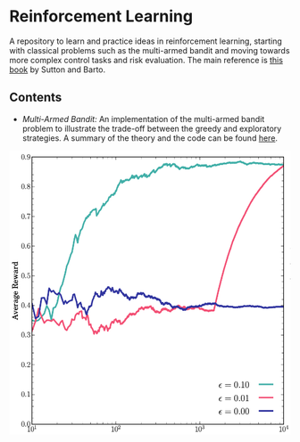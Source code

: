 # Reinforcement Learning

A repository to learn and practice ideas in reinforcement learning, starting with classical problems such as the multi-armed bandit and moving towards more complex control tasks and risk evaluation. The main reference is [this book](https://web.stanford.edu/class/psych209/Readings/SuttonBartoIPRLBook2ndEd.pdf) by Sutton and Barto.

## Contents

* *Multi-Armed Bandit:* An implementation of the multi-armed bandit problem to illustrate the trade-off between the greedy and exploratory strategies. A summary of the theory and the code can be found [here](https://james-alvey-42.github.io/multi-armed-bandit).

![multi-armed-bandit](img/multi-armed-bandit.png)
